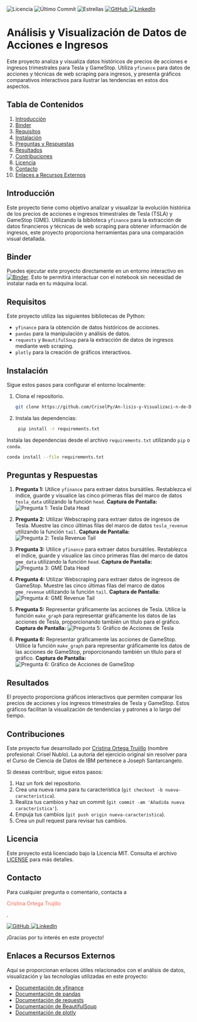 ![Licencia](https://img.shields.io/github/license/CriselPy/Analisis-y-Visualizacion-de-Datos-de-Acciones-e-Ingresos)
![Último Commit](https://img.shields.io/github/last-commit/CriselPy/Analisis-y-Visualizacion-de-Datos-de-Acciones-e-Ingresos)
![Estrellas](https://img.shields.io/github/stars/CriselPy/Analisis-y-Visualizacion-de-Datos-de-Acciones-e-Ingresos)
<a href="https://github.com/CriselPy" target="_blank">
  <img src="https://img.shields.io/badge/GitHub-181717?style=flat&logo=github&logoColor=white" alt="GitHub"/>
</a>
<a href="https://www.linkedin.com/in/cristina-ortega-451750275/" target="_blank">
  <img src="https://img.shields.io/badge/LinkedIn-0077B5?style=flat&logo=linkedin&logoColor=white" alt="LinkedIn"/>
</a>

# Análisis y Visualización de Datos de Acciones e Ingresos

Este proyecto analiza y visualiza datos históricos de precios de acciones e ingresos trimestrales para Tesla y GameStop. Utiliza `yfinance` para datos de acciones y técnicas de web scraping para ingresos, y presenta gráficos comparativos interactivos para ilustrar las tendencias en estos dos aspectos.

## Tabla de Contenidos
1. [Introducción](#introducción)
2. [Binder](#binder)
3. [Requisitos](#requisitos)
4. [Instalación](#instalación)
5. [Preguntas y Respuestas](#preguntas-y-respuestas)
6. [Resultados](#resultados)
7. [Contribuciones](#contribuciones)
8. [Licencia](#licencia)
9. [Contacto](#contacto)
10. [Enlaces a Recursos Externos](#enlaces-a-recursos-externos)

## Introducción
Este proyecto tiene como objetivo analizar y visualizar la evolución histórica de los precios de acciones e ingresos trimestrales de Tesla (TSLA) y GameStop (GME). Utilizando la biblioteca `yfinance` para la extracción de datos financieros y técnicas de web scraping para obtener información de ingresos, este proyecto proporciona herramientas para una comparación visual detallada.

## Binder
Puedes ejecutar este proyecto directamente en un entorno interactivo en [![Binder](https://mybinder.org/badge_logo.svg)](https://mybinder.org/v2/gh/CriselPy/Analisis-y-Visualizacion-de-Datos-de-Acciones-e-Ingresos/HEAD?filepath=An%C3%A1lisis%20de%20Datos%20Hist%C3%B3ricos%20de%20Ingresos%20y%20Creaci%C3%B3n%20de%20un%20Cuadro%20de%20Mando.ipynb). Esto te permitirá interactuar con el notebook sin necesidad de instalar nada en tu máquina local.

## Requisitos
Este proyecto utiliza las siguientes bibliotecas de Python:
- `yfinance` para la obtención de datos históricos de acciones.
- `pandas` para la manipulación y análisis de datos.
- `requests` y `BeautifulSoup` para la extracción de datos de ingresos mediante web scraping.
- `plotly` para la creación de gráficos interactivos.

## Instalación
Sigue estos pasos para configurar el entorno localmente:
1. Clona el repositorio.
   
   ```bash
   git clone https://github.com/CriselPy/An-lisis-y-Visualizaci-n-de-Datos-de-Acciones-e-Ingresos.git

2. Instala las dependencias:

   ```bash
    pip install -r requirements.txt
   
Instala las dependencias desde el archivo `requirements.txt` utilizando `pip` o `conda`.

   ```bash
   conda install --file requirements.txt

```
## Preguntas y Respuestas
1. **Pregunta 1:** Utilice `yfinance` para extraer datos bursátiles. Restablezca el índice, guarde y visualice las cinco primeras filas del marco de datos `tesla_data` utilizando la función `head`.
   **Captura de Pantalla:**
   ![Pregunta 1: Tesla Data Head](https://github.com/CriselPy/Analisis-y-Visualizacion-de-Datos-de-Acciones-e-Ingresos/raw/main/tesla_data_head.png)

2. **Pregunta 2:** Utilizar Webscraping para extraer datos de ingresos de Tesla. Muestre las cinco últimas filas del marco de datos `tesla_revenue` utilizando la función `tail`.
   **Captura de Pantalla:**
   ![Pregunta 2: Tesla Revenue Tail](https://github.com/CriselPy/Analisis-y-Visualizacion-de-Datos-de-Acciones-e-Ingresos/raw/main/tesla_revenue_tail.png)

3. **Pregunta 3:** Utilice `yfinance` para extraer datos bursátiles. Restablezca el índice, guarde y visualice las cinco primeras filas del marco de datos `gme_data` utilizando la función `head`.
   **Captura de Pantalla:**
   ![Pregunta 3: GME Data Head](https://github.com/CriselPy/Analisis-y-Visualizacion-de-Datos-de-Acciones-e-Ingresos/raw/main/gme_data_head.png)

4. **Pregunta 4:** Utilizar Webscraping para extraer datos de ingresos de GameStop. Muestre las cinco últimas filas del marco de datos `gme_revenue` utilizando la función `tail`.
   **Captura de Pantalla:**
   ![Pregunta 4: GME Revenue Tail](https://github.com/CriselPy/Analisis-y-Visualizacion-de-Datos-de-Acciones-e-Ingresos/raw/main/gme_revenue_tail.png)

5. **Pregunta 5:** Representar gráficamente las acciones de Tesla. Utilice la función `make_graph` para representar gráficamente los datos de las acciones de Tesla, proporcionando también un título para el gráfico.
   **Captura de Pantalla:**
   ![Pregunta 5: Gráfico de Acciones de Tesla](https://github.com/CriselPy/Analisis-y-Visualizacion-de-Datos-de-Acciones-e-Ingresos/raw/main/acciones_tesla.png)

6. **Pregunta 6:** Representar gráficamente las acciones de GameStop. Utilice la función `make_graph` para representar gráficamente los datos de las acciones de GameStop, proporcionando también un título para el gráfico.
   **Captura de Pantalla:**
   ![Pregunta 6: Gráfico de Acciones de GameStop](https://github.com/CriselPy/Analisis-y-Visualizacion-de-Datos-de-Acciones-e-Ingresos/raw/main/acciones_gme.png)

## Resultados
El proyecto proporciona gráficos interactivos que permiten comparar los precios de acciones y los ingresos trimestrales de Tesla y GameStop. Estos gráficos facilitan la visualización de tendencias y patrones a lo largo del tiempo.

## Contribuciones
Este proyecto fue desarrollado por [Cristina Ortega Trujillo](https://github.com/CriselPy) (nombre profesional: Crisel Nublo). La autoría del ejercicio original sin resolver para el Curso de Ciencia de Datos de IBM pertenece a Joseph Santarcangelo.

Si deseas contribuir, sigue estos pasos:
1. Haz un fork del repositorio.
2. Crea una nueva rama para tu característica (`git checkout -b nueva-caracteristica`).
3. Realiza tus cambios y haz un commit (`git commit -am 'Añadida nueva característica'`).
4. Empuja tus cambios (`git push origin nueva-caracteristica`).
5. Crea un pull request para revisar tus cambios.

## Licencia
Este proyecto está licenciado bajo la Licencia MIT. Consulta el archivo [LICENSE](LICENSE) para más detalles.

## Contacto

Para cualquier pregunta o comentario, contacta a <p style="color: #FF6347;">Cristina Ortega Trujillo</p>.

<a href="https://github.com/CriselPy" target="_blank">
  <img src="https://img.shields.io/badge/GitHub-181717?style=flat&logo=github&logoColor=white" alt="GitHub"/>
</a>
<a href="https://www.linkedin.com/in/cristina-ortega-451750275/" target="_blank">
  <img src="https://img.shields.io/badge/LinkedIn-0077B5?style=flat&logo=linkedin&logoColor=white" alt="LinkedIn"/>
</a>

¡Gracias por tu interés en este proyecto!

## Enlaces a Recursos Externos

Aquí se proporcionan enlaces útiles relacionados con el análisis de datos, visualización y las tecnologías utilizadas en este proyecto:

- [Documentación de yfinance](https://pypi.org/project/yfinance/)
- [Documentación de pandas](https://pandas.pydata.org/docs/)
- [Documentación de requests](https://docs.python-requests.org/en/latest/)
- [Documentación de BeautifulSoup](https://www.crummy.com/software/BeautifulSoup/bs4/doc/)
- [Documentación de plotly](https://plotly.com/python/)

